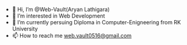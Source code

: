 - 👋 Hi, I’m @Web-Vault(Aryan Lathigara)
- 👀 I’m interested in Web Development
- 🌱 I’m currently persuing Diploma in Computer-Enigneering from RK University 
- 📫 How to reach me web.vault0516@gmail.com

<!---
Web-Vault/Web-Vault is a ✨ special ✨ repository because its `README.md` (this file) appears on your GitHub profile.
You can click the Preview link to take a look at your changes.
--->
